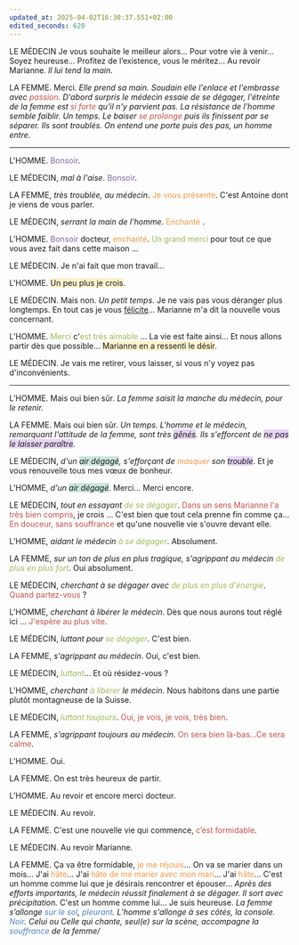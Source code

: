```yaml
---
updated_at: 2025-04-02T16:30:37.551+02:00
edited_seconds: 620
---
```

LE MÉDECIN Je vous souhaite le meilleur alors… Pour votre vie à venir… Soyez heureuse… Profitez de l’existence, vous le méritez… Au revoir Marianne. *Il lui tend la main.* 

LA FEMME. Merci. *Elle prend sa main. Soudain elle l'enlace et l'embrasse avec <font color="#c0504d">passion</font>. D'abord surpris le médecin essaie de se dégager, l'étreinte de la femme est <font color="#c0504d">si forte</font> qu'il n'y parvient pas. La résistance de l'homme semble faiblir. Un temps. Le baiser <font color="#c0504d">se prolonge</font> puis ils finissent par se séparer. Ils sont troublés. On entend une porte puis des pas, un homme entre.* 

<hr>

L'HOMME. <font color="#8064a2">Bonsoir</font>. 

LE MÉDECIN, *mal à l'aise*. <font color="#8064a2">Bonsoir</font>. 

LA FEMME, *très troublée, au médecin*. <font color="#f79646">Je vous présente</font>. C'est Antoine dont je viens de vous parler. 

LE MÉDECIN, *serrant la main de l'homme*. <font color="#f79646">Enchanté </font>. 

L’HOMME. <font color="#8064a2">Bonsoir</font> docteur, <font color="#f79646">enchanté</font>. <font color="#9bbb59">Un grand merci</font> pour tout ce que vous avez fait dans cette maison ... 

LE MÉDECIN. Je n'ai fait que mon travail… 

L’HOMME. <span style="background:rgba(240, 200, 0, 0.2)">Un peu plus je crois</span>. 

LE MÉDECIN. Mais non. *Un petit temps*. Je ne vais pas vous déranger plus longtemps. En tout cas je vous <u>félicite</u>... Marianne m'a dit la nouvelle vous concernant. 

L’HOMME. <font color="#9bbb59">Merci</font> c'<font color="#9bbb59">est très aimable</font> ... La vie est faite ainsi… Et nous allons partir dès que possible… <span style="background:rgba(240, 200, 0, 0.2)">Marianne en a ressenti le désir</span>. 

LE MÉDECIN. Je vais me retirer, vous laisser, si vous n'y voyez pas d'inconvénients. 

<hr>

L’HOMME. Mais oui bien sûr. *La femme saisit la manche du médecin, pour le retenir.* 

LA FEMME. Mais oui bien sûr. *Un temps. L'homme et le médecin, remarquant l'attitude de la femme, sont très <span style="background:rgba(136, 49, 204, 0.2)">gênés</span>. Ils s'efforcent de <span style="background:rgba(136, 49, 204, 0.2)">ne pas le laisser paraître</span>.* 

LE MÉDECIN, *d'un <span style="background:rgba(3, 135, 102, 0.2)">air dégagé</span>, s'efforçant de <font color="#f79646">masquer</font> son <span style="background:rgba(136, 49, 204, 0.2)">trouble</span>*. Et je vous renouvelle tous mes vœux de bonheur. 

L’HOMME, *d'un <span style="background:rgba(3, 135, 102, 0.2)">air dégagé</span>*. Merci... Merci encore. 

LE MÉDECIN, *tout en essayant <font color="#9bbb59">de se dégager</font>*. <font color="#c0504d">Dans un sens Marianne l'a très bien compris</font>, je crois ... C'est bien que tout cela prenne fin comme ça… <font color="#c0504d">En douceur, sans souffrance</font> et qu'une nouvelle vie s'ouvre devant elle. 

L’HOMME, *aidant le médecin <font color="#9bbb59">à se dégager</font>*. Absolument. 

LA FEMME, *sur un ton de plus en plus tragique, s'agrippant au médecin <font color="#9bbb59">de plus en plus fort</font>*. Oui absolument. 

LE MÉDECIN, *cherchant à se dégager avec<font color="#9bbb59"> de plus en plus d'énergie</font>*. <font color="#c0504d">Quand partez-vous</font> ? 

L’HOMME, *cherchant à libérer le médecin*. Dès que nous aurons tout réglé ici ... <font color="#c0504d">J'espère au plus vite</font>. 

LE MÉDECIN, *luttant pour <font color="#9bbb59">se dégager</font>*. C'est bien. 

LA FEMME, *s'agrippant au médecin*. Oui, c'est bien. 

LE MÉDECIN, *<font color="#9bbb59">luttant</font>*... Et où résidez-vous ?

L’HOMME, *cherchant <font color="#9bbb59">à libérer</font> le médecin*. Nous habitons dans une partie plutôt montagneuse de la Suisse. 

LE MÉDECIN, *<font color="#9bbb59">luttant toujours</font>*. <font color="#c0504d">Oui, je vois, je vois, très bien</font>. 

LA FEMME, *s'agrippant toujours au médecin*. <font color="#c0504d">On sera bien là-bas…Ce sera calme</font>. 

L’HOMME. Oui. 

LA FEMME. On est très heureux de partir. 

L’HOMME. Au revoir et encore merci docteur. 

LE MÉDECIN. Au revoir.

LA FEMME. C'est une nouvelle vie qui commence, <font color="#c0504d">c’est formidable</font>. 

LE MÉDECIN. Au revoir Marianne. 

LA FEMME. Ça va être formidable, <font color="#f79646">je me réjouis</font>... On va se marier dans un mois… J'ai <font color="#f79646">hâte</font>... J'ai <font color="#f79646">hâte de me marier avec mon mari</font>... J'ai <font color="#f79646">hâte</font>... C'est un homme comme lui que je désirais rencontrer et épouser... *Après des efforts importants, le médecin réussit finalement à se dégager. Il sort avec précipitation.* C'est un homme comme lui... Je suis heureuse. *La femme s’allonge <font color="#4f81bd">sur le sol</font>, <font color="#4f81bd">pleurant</font>. L’homme s'allonge à ses côtés, la console. <font color="#4f81bd">Noir</font>. Celui ou Celle qui chante, seul(e) sur la scène, accompagne la <font color="#4f81bd">souffrance</font> de la femme/*